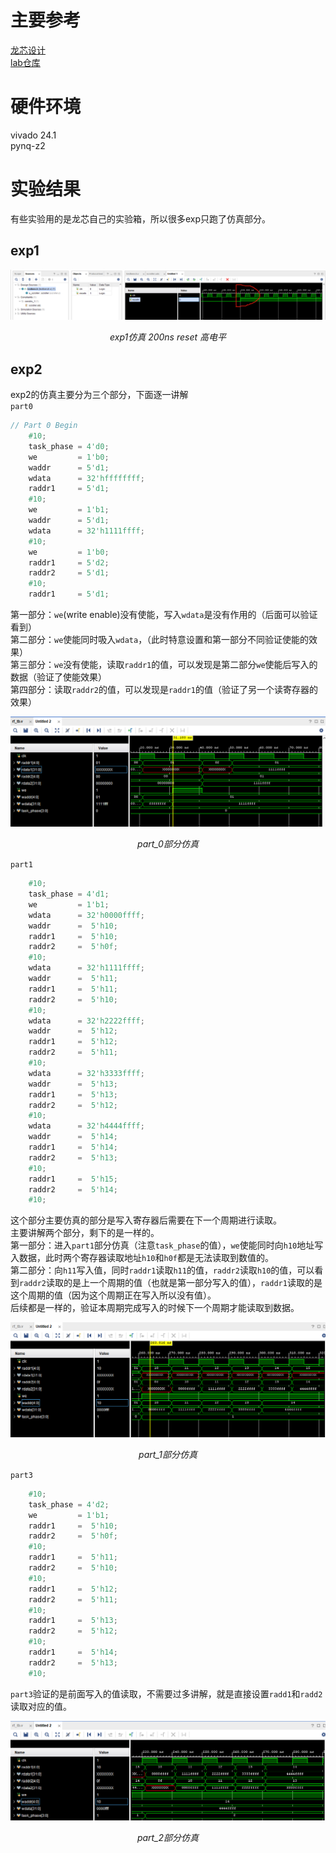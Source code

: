 # 主要参考
[龙芯设计](https://bookdown.org/loongson/_book3/)<br>
[lab仓库](https://gitee.com/loongson-edu/cdp_ede_local)
# 硬件环境
vivado 24.1 <br>
pynq-z2
# 实验结果
有些实验用的是龙芯自己的实验箱，所以很多exp只跑了仿真部分。
## exp1

<p align="center">
<img src ="./images/exp1/Figure1.jpg">
</p>
<p align = "center">
<i>exp1仿真 200ns reset 高电平</i>
</p>

## exp2
exp2的仿真主要分为三个部分，下面逐一讲解<br>
`part0`
```verilog
// Part 0 Begin
	#10;
	task_phase = 4'd0;
	we         = 1'b0;
	waddr      = 5'd1;
	wdata      = 32'hffffffff;
    raddr1     = 5'd1;
    #10;
	we         = 1'b1;
	waddr      = 5'd1;
	wdata      = 32'h1111ffff;
    #10;
	we         = 1'b0;
    raddr1     = 5'd2;
    raddr2     = 5'd1;
	#10;
    raddr1     = 5'd1;
```
第一部分：`we`(write enable)没有使能，写入`wdata`是没有作用的（后面可以验证看到）<br>
第二部分：`we`使能同时吸入`wdata`，（此时特意设置和第一部分不同验证使能的效果）<br>
第三部分：`we`没有使能，读取`raddr1`的值，可以发现是第二部分`we`使能后写入的数据（验证了使能效果）<br>
第四部分：读取`raddr2`的值，可以发现是`raddr1`的值（验证了另一个读寄存器的效果）<br>
<p align="center">
<img src ="./images/exp2/Figure1.jpg">
</p>
<p align = "center">
<i>part_0部分仿真</i>
</p>

`part1`
```verilog
    #10;
	task_phase = 4'd1;
	we         = 1'b1;
	wdata      = 32'h0000ffff;
	waddr      =  5'h10;
    raddr1     =  5'h10;
    raddr2     =  5'h0f;
	#10;
	wdata      = 32'h1111ffff;
	waddr      =  5'h11;
    raddr1     =  5'h11;
    raddr2     =  5'h10;
	#10;
	wdata      = 32'h2222ffff;
	waddr      =  5'h12;
    raddr1     =  5'h12;
    raddr2     =  5'h11;
	#10;
	wdata      = 32'h3333ffff;
	waddr      =  5'h13;
    raddr1     =  5'h13;
    raddr2     =  5'h12;
	#10;
	wdata      = 32'h4444ffff;
	waddr      =  5'h14;
    raddr1     =  5'h14;
    raddr2     =  5'h13;
	#10;
    raddr1     =  5'h15;
    raddr2     =  5'h14;
	#10;
```
这个部分主要仿真的部分是写入寄存器后需要在下一个周期进行读取。<br>
主要讲解两个部分，剩下的是一样的。<br>
第一部分：进入`part1`部分仿真（注意`task_phase`的值），`we`使能同时向`h10`地址写入数据，此时两个寄存器读取地址`h10`和`h0f`都是无法读取到数值的。<br>
第二部分：向`h11`写入值，同时`raddr1`读取`h11`的值，`raddr2`读取`h10`的值，可以看到`raddr2`读取的是上一个周期的值（也就是第一部分写入的值），`raddr1`读取的是这个周期的值（因为这个周期正在写入所以没有值）。<br>
后续都是一样的，验证本周期完成写入的时候下一个周期才能读取到数据。<br>
<p align="center">
<img src ="./images/exp2/Figure2.jpg">
</p>
<p align = "center">
<i>part_1部分仿真</i>
</p>

`part3`
```verilog
	#10;
	task_phase = 4'd2;
	we         = 1'b1;
    raddr1     =  5'h10;
    raddr2     =  5'h0f;
	#10;
    raddr1     =  5'h11;
    raddr2     =  5'h10;
	#10;
    raddr1     =  5'h12;
    raddr2     =  5'h11;
	#10;
    raddr1     =  5'h13;
    raddr2     =  5'h12;
	#10;
    raddr1     =  5'h14;
    raddr2     =  5'h13;
	#10;
```
`part3`验证的是前面写入的值读取，不需要过多讲解，就是直接设置`radd1`和`radd2`读取对应的值。<br>
<p align="center">
<img src ="./images/exp2/Figure3.jpg">
</p>
<p align = "center">
<i>part_2部分仿真</i>
</p>